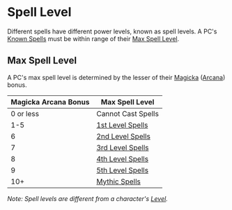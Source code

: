 # Spell Level

Different spells have different power levels, known as spell levels. A PC's [Known Spells](../Spellcasting/Spell%20Learning/Known%20Spells.md) must be within range of their [Max Spell Level](Spell%20Level.md#Max%20Spell%20Level).

## Max Spell Level

A PC's max spell level is determined by the lesser of their [Magicka](../../Player%20Characters/Attributes/Magicka.md) ([Arcana](../../Player%20Characters/Skills/Arcana.md)) bonus.

| Magicka Arcana Bonus | Max Spell Level                                                           |
| -------------------- | ------------------------------------------------------------------------- |
| 0 or less            | Cannot Cast Spells                                                        |
| 1-5                  | [1st Level Spells](Spells%20by%20Level/Level%201/1st%20Level%20Spells.md) |
| 6                    | [2nd Level Spells](Spells%20by%20Level/Level%202/2nd%20Level%20Spells.md) |
| 7                    | [3rd Level Spells](Spells%20by%20Level/Level%203/3rd%20Level%20Spells.md) |
| 8                    | [4th Level Spells](Spells%20by%20Level/Level%204/4th%20Level%20Spells.md) |
| 9                    | [5th Level Spells](Spells%20by%20Level/Level%205/5th%20Level%20Spells.md) |
| 10+                  | [Mythic Spells](Spells%20by%20Level/Mythic/{Mythic%20Spells}.md)          |

*Note: Spell levels are different from a character's [Level](../../Player%20Characters/Progression/Level.md).*
